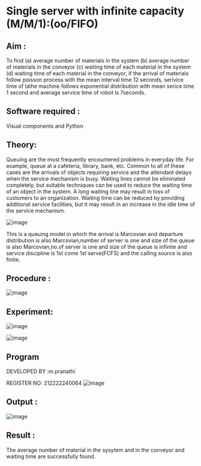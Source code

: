 # Single server with infinite capacity (M/M/1):(oo/FIFO)
## Aim :
To find (a) average number of materials in the system (b) average number of materials in the conveyor (c) waiting time of each material in the system (d) waiting time of each material in the conveyor, if the arrival  of materials follow poisson process with the mean interval time 12 seconds, serivice time of lathe machine follows exponential distribution with mean serice time 1 second and average service time of robot is 7seconds.

## Software required :
Visual components and Python

## Theory:
Queuing are the most frequently encountered problems in everyday life. For example, queue at a cafeteria, library, bank, etc. Common to all of these cases are the arrivals of objects requiring service and the attendant delays when the service mechanism is busy. Waiting lines cannot be eliminated completely, but suitable techniques can be used to reduce the waiting time of an object in the system. A long waiting line may result in loss of customers to an organization. Waiting time can be reduced by providing additional service facilities, but it may result in an increase in the idle time of the service mechanism.

![image](1.png)

This is a queuing model in which the arrival is Marcovian and departure distribution is also Marcovian,number of server is one and size of the queue is also Marcovian,no.of server is one and size of the queue is infinite and service discipline is 1st come 1st serve(FCFS) and the calling source is also finite.

## Procedure :

![image](https://github.com/MavillaPranathi/Single-server-infinite-capacity---Markov-Model/assets/118343610/d833eeed-0114-4279-9b1b-f5fac711f55c)




## Experiment:

![image](https://github.com/MavillaPranathi/Single-server-infinite-capacity---Markov-Model/assets/118343610/766d0509-6748-4ce4-b544-301b07812f29)

![image](https://github.com/MavillaPranathi/Single-server-infinite-capacity---Markov-Model/assets/118343610/15be9b93-5baf-41b8-b350-4c5a93f625c6)

 
## Program
DEVELOPED BY :m.pranathi

REGISTER NO: 212222240064
![image](https://github.com/ramjan1729/Single-server-infinite-capacity---Markov-Model/assets/103921593/5f1fd58d-5929-4c51-89ea-4cef009e5bad)

## Output :

![image](https://github.com/MavillaPranathi/Single-server-infinite-capacity---Markov-Model/assets/118343610/88f9bfc6-ec6b-494e-8371-6e70e1beb8ff)

## Result :
The average number of material in the sysytem and in the conveyor and waiting time are
successfully found.
